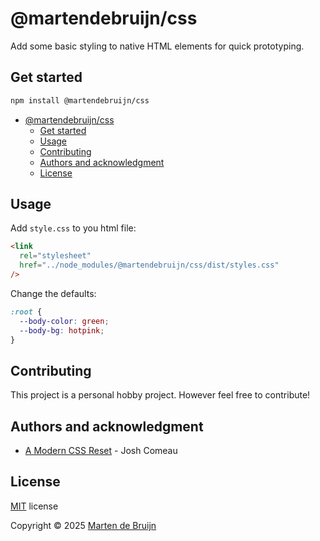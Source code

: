 # @martendebruijn/css

Add some basic styling to native HTML elements for quick prototyping.

## Get started

```sh
npm install @martendebruijn/css
```

- [@martendebruijn/css](#martendebruijncss)
  - [Get started](#get-started)
  - [Usage](#usage)
  - [Contributing](#contributing)
  - [Authors and acknowledgment](#authors-and-acknowledgment)
  - [License](#license)

## Usage

Add `style.css` to you html file:

```html
<link
  rel="stylesheet"
  href="../node_modules/@martendebruijn/css/dist/styles.css"
/>
```

Change the defaults:

```css
:root {
  --body-color: green;
  --body-bg: hotpink;
}
```

## Contributing

This project is a personal hobby project. However feel free to contribute!

## Authors and acknowledgment

- [A Modern CSS Reset](https://www.joshwcomeau.com/css/custom-css-reset/) - Josh Comeau

## License

[MIT](./LICENSE) license

Copyright © 2025 [Marten de Bruijn](https://github.com/martendebruijn)
